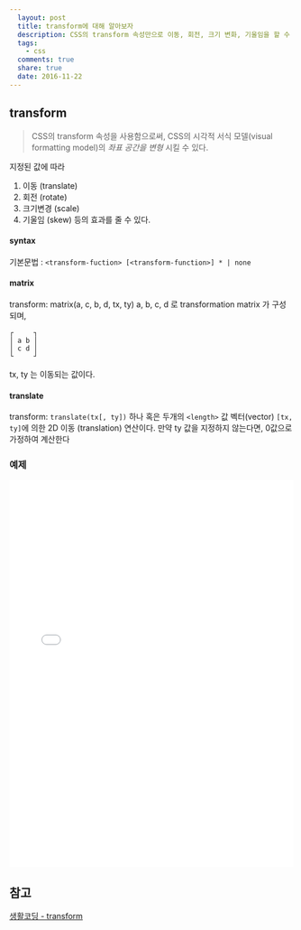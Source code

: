 ```yaml
---
  layout: post
  title: transform에 대해 알아보자
  description: CSS의 transform 속성만으로 이동, 회전, 크기 변화, 기울임을 할 수 있다.
  tags:
    - css
  comments: true
  share: true
  date: 2016-11-22
---
```


## transform

> CSS의 transform 속성을 사용함으로써, CSS의 시각적 서식 모델(visual formatting model)의 *좌표 공간을 변형* 시킬 수 있다.

지정된 값에 따라
1. 이동 (translate)
2. 회전 (rotate)
3. 크기변경 (scale)
4. 기울임 (skew) 등의 효과를 줄 수 있다.

#### syntax
 기본문법 : `<transform-fuction> [<transform-function>] * | none`

#### matrix
  transform: matrix(a, c, b, d, tx, ty)
  a, b, c, d 로 transformation matrix 가 구성되며,

  ```
  ┌     ┐
  │ a b │
  │ c d │
  └     ┘
  ```

  tx, ty 는 이동되는 값이다.

#### translate
  transform:  `translate(tx[, ty])` 하나 혹은 두개의 `<length>` 값
  벡터(vector) `[tx, ty]`에 의한 2D 이동 (translation) 연산이다. 만약 ty 값을 지정하지 않는다면, 0값으로 가정하여 계산한다


### 예제

<iframe height='685' scrolling='no' title='Css3 Transform' src='//codepen.io/vineethtr/embed/XKKEgM/?height=685&theme-id=0&default-tab=result&embed-version=2' frameborder='no' allowtransparency='true' allowfullscreen='true' style='width: 100%;'>See the Pen <a href='http://codepen.io/vineethtr/pen/XKKEgM/'>Css3 Transform</a> by Vineeth.TR (<a href='http://codepen.io/vineethtr'>@vineethtr</a>) on <a href='http://codepen.io'>CodePen</a>.
</iframe>


## 참고
[생활코딩 - transform](https://opentutorials.org/course/2418/13684)

